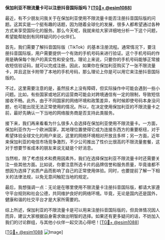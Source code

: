 **保加利亚不限流量卡可以注册抖音国际版吗？[[TG💪+ @esim1088](https://t.me/s/esim1088)]**

最近，有不少朋友问我关于在保加利亚使用不限流量卡能否注册抖音国际版的问题。这其实是一个挺有趣的话题，因为随着全球化的发展，很多人都希望通过各种方式来享受国际化的服务。那么今天呢，我就来给大家详细地分析一下这个问题，希望能帮助到有同样疑问的小伙伴们。

首先，我们需要了解抖音国际版（TikTok）的基本注册流程。通常情况下，要注册抖音国际版，用户需要提供一个有效的手机号码来进行验证。这个手机号码的作用是确保每个账户的真实性和安全性。理论上来说，只要你的手机号码能够正常接收短信验证码，就可以完成注册。因此，如果你在保加利亚购买了一张不限流量卡，并且这张卡附带了本地的手机号码，那么理论上你是可以用它来注册抖音国际版的。

不过，这里需要注意的是，虽然技术上没有障碍，但实际操作中可能会遇到一些小问题。比如，有些国家或地区的运营商可能会对跨境通信有一定的限制，导致短信接收不畅。此外，由于不同国家的网络环境和政策差异，有时候即使号码本身没问题，也可能出现无法正常使用的情况。所以，在决定使用保加利亚的不限流量卡之前，最好先确认一下当地的网络服务商是否支持此类服务。

接下来，我们再来看看为什么很多人会选择在保加利亚使用不限流量卡。一方面，保加利亚作为一个欧洲国家，其地理位置使得它成为连接东西方的重要枢纽，对于希望体验全球文化的用户来说，这里的网络环境相对开放且多样；另一方面，近年来保加利亚的电信市场竞争激烈，不少公司推出了性价比很高的不限流量套餐，这对于想要节省成本的朋友来说无疑是个好消息。

当然啦，除了考虑技术和费用因素外，我们在选择保加利亚不限流量卡时还需要关注一些其他方面。比如说，你要注意所选卡片的品牌信誉和服务质量，毕竟谁都不想因为选择了劣质产品而影响了自己的正常使用体验。同时，也要提前了解一下相关的法律法规，以免无意间触犯当地的规定。

最后，我想强调一点：无论是在哪里使用不限流量卡注册抖音国际版，都请大家遵守平台规则和社会公德，共同维护良好的网络环境。毕竟，无论是国内还是国外，健康和谐的社交平台才是大家所需要的。

综上所述，保加利亚的不限流量卡是可以用来注册抖音国际版的，但具体情况因人而异，建议大家根据自身需求做出明智的选择。如果还有更多疑问的话，不妨加入我们的讨论群组，与其他小伙伴一起交流心得吧！[[TG💪+ @esim1088](https://t.me/s/esim1088)]

[[TG💪+ @esim1088](https://t.me/s/esim1088) ![Image](https://i.postimg.cc/4NQfJmqS/Snipaste-2025-05-13-00-14-12.png)]